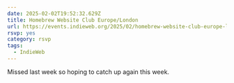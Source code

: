 ```yaml
---
date: 2025-02-02T19:52:32.629Z
title: Homebrew Website Club Europe/London
url: https://events.indieweb.org/2025/02/homebrew-website-club-europe-london-EPXLryuDYt89
rsvp: yes
category: rsvp
tags:
  - IndieWeb
---
```

Missed last week so hoping to catch up again this week.
